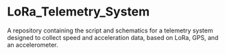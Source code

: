 # LoRa_Telemetry_System
A repository containing the script and schematics for a telemetry system designed to collect speed and acceleration data, based on LoRa, GPS, and an accelerometer.

